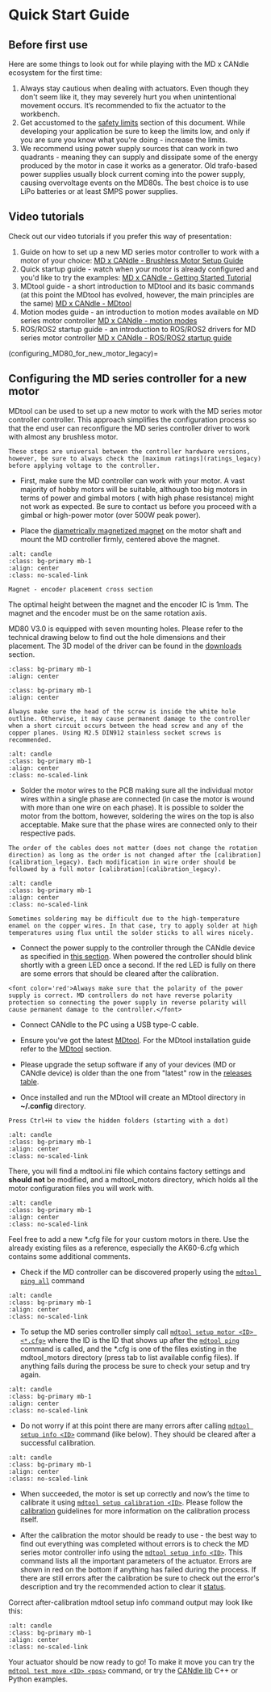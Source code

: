 # Quick Start Guide

## Before first use

Here are some things to look out for while playing with the MD x CANdle ecosystem for the first
time:

1. Always stay cautious when dealing with actuators. Even though they don't seem like it, they may
   severely hurt you when unintentional movement occurs. It’s recommended to fix the actuator to the
   workbench.
1. Get accustomed to the [safety limits](safety_limits_legacy) section of this document. While
   developing your application be sure to keep the limits low, and only if you are sure you know
   what you're doing - increase the limits.
1. We recommend using power supply sources that can work in two quadrants - meaning they can supply
   and dissipate some of the energy produced by the motor in case it works as a generator. Old
   trafo-based power supplies usually block current coming into the power supply, causing
   overvoltage events on the MD80s. The best choice is to use LiPo batteries or at least SMPS power
   supplies.

## Video tutorials

Check out our video tutorials if you prefer this way of presentation:

1. Guide on how to set up a new MD series motor controller to work with a motor of your choice:
   [MD x CANdle - Brushless Motor Setup Guide](https://www.youtube.com/watch?v=74zTUlJ2hmo&list=PLYKmGVZotGRoMR8eV5AuC2XP_qJsL6Bu6&index=5)
1. Quick startup guide - watch when your motor is already configured and you'd like to try the
   examples:
   [MD x CANdle - Getting Started Tutorial](https://www.youtube.com/watch?v=bIZuhFpFtus&list=PLYKmGVZotGRoMR8eV5AuC2XP_qJsL6Bu6&index=1)
1. MDtool guide - a short introduction to MDtool and its basic commands (at this point the MDtool
   has evolved, however, the main principles are the same)
   [MD x CANdle - MDtool](https://www.youtube.com/watch?v=BrojxsU8oD8&list=PLYKmGVZotGRoMR8eV5AuC2XP_qJsL6Bu6&index=2)
1. Motion modes guide - an introduction to motion modes available on MD series motor controller
   [MD x CANdle - motion modes](https://www.youtube.com/watch?v=XnD8sG22zro&list=PLYKmGVZotGRoMR8eV5AuC2XP_qJsL6Bu6&index=3)
1. ROS/ROS2 startup guide - an introduction to ROS/ROS2 drivers for MD series motor controller
   [MD x CANdle - ROS/ROS2 startup guide](https://www.youtube.com/watch?v=6sLQNaJKuJY&list=PLYKmGVZotGRoMR8eV5AuC2XP_qJsL6Bu6&index=4)

(configuring_MD80_for_new_motor_legacy)=

## Configuring the MD series controller for a new motor

MDtool can be used to set up a new motor to work with the MD series motor controller controller.
This approach simplifies the configuration process so that the end user can reconfigure the MD
series controller driver to work with almost any brushless motor.

```{warning}
These steps are universal between the controller hardware versions, however, be sure to always check the [maximum ratings](ratings_legacy) before applying voltage to the controller. 
```

- First, make sure the MD controller can work with your motor. A vast majority of hobby motors will
  be suitable, although too big motors in terms of power and gimbal motors ( with high phase
  resistance) might not work as expected. Be sure to contact us before you proceed with a gimbal or
  high-power motor (over 500W peak power).

- Place the
  [diametrically magnetized magnet](https://www.mabrobotics.pl/product-page/encoder-magnet) on the
  motor shaft and mount the MD controller firmly, centered above the magnet.

```{figure} images/magnet_encoder_asm.png
:alt: candle
:class: bg-primary mb-1
:align: center
:class: no-scaled-link

Magnet - encoder placement cross section
```

The optimal height between the magnet and the encoder IC is 1mm. The magnet and the encoder must be
on the same rotation axis.

MD80 V3.0 is equipped with seven mounting holes. Please refer to the technical drawing below to find
out the hole dimensions and their placement. The 3D model of the driver can be found in the
[downloads](hardware_downloads_legacy) section.

```{figure} images/PCB_drawing.png
:class: bg-primary mb-1
:align: center
```

```{figure} images/mount_cross_section.png
:class: bg-primary mb-1
:align: center
```

```{warning}
Always make sure the head of the screw is inside the white hole outline. Otherwise, it may cause permanent damage to the controller when a short circuit occurs between the head screw and any of the copper planes. Using M2.5 DIN912 stainless socket screws is recommended.
```

```{figure} images/screw_placement.png
:alt: candle
:class: bg-primary mb-1
:align: center
:class: no-scaled-link
```

- Solder the motor wires to the PCB making sure all the individual motor wires within a single phase
  are connected (in case the motor is wound with more than one wire on each phase). It is possible
  to solder the motor from the bottom, however, soldering the wires on the top is also acceptable.
  Make sure that the phase wires are connected only to their respective pads.

```{warning}
The order of the cables does not matter (does not change the rotation direction) as long as the order is not changed after the [calibration](calibration_legacy). Each modification in wire order should be followed by a full motor [calibration](calibration_legacy). 
```

```{figure} images/soldering.jpg
:alt: candle
:class: bg-primary mb-1
:align: center
:class: no-scaled-link
```

```{hint}
Sometimes soldering may be difficult due to the high-temperature enamel on the copper wires. In that case, try to apply solder at high temperatures using flux until the solder sticks to all wires nicely. 
```

- Connect the power supply to the controller through the CANdle device as specified in
  [this section](hardware_setup_legacy). When powered the controller should blink shortly with a
  green LED once a second. If the red LED is fully on there are some errors that should be cleared
  after the calibration.

```{warning}
<font color='red'>Always make sure that the polarity of the power supply is correct. MD controllers do not have reverse polarity protection so connecting the power supply in reverse polarity will cause permanent damage to the controller.</font> 
```

- Connect CANdle to the PC using a USB type-C cable.

- Ensure you've got the latest [MDtool](https://github.com/mabrobotics/mdtool/releases). For the
  MDtool installation guide refer to the [MDtool](mdtool_legacy) section.

- Please upgrade the setup software if any of your devices (MD or CANdle device) is older than the
  one from "latest" row in the [releases table](downloads_legacy).

- Once installed and run the MDtool will create an MDtool directory in <b>~/.config</b> directory.

```{hint}
Press Ctrl+H to view the hidden folders (starting with a dot)
```

```{figure} images/mdtool_dir.png
:alt: candle
:class: bg-primary mb-1
:align: center
:class: no-scaled-link
```

There, you will find a mdtool.ini file which contains factory settings and **should not** be
modified, and a mdtool_motors directory, which holds all the motor configuration files you will work
with.

```{figure} images/mdtool_motors_dir.png
:alt: candle
:class: bg-primary mb-1
:align: center
:class: no-scaled-link
```

Feel free to add a new \*.cfg file for your custom motors in there. Use the already existing files
as a reference, especially the AK60-6.cfg which contains some additional comments.

- Check if the MD controller can be discovered properly using the
  [`mdtool ping all`](mdtool_ping_legacy) command

```{figure} images/mdtool_ping_all.png
:alt: candle
:class: bg-primary mb-1
:align: center
:class: no-scaled-link
```

- To setup the MD series controller simply call
  [`mdtool setup motor <ID> <*.cfg>`](mdtool_setup_motor_legacy) where the ID is the ID that shows
  up after the [`mdtool ping`](mdtool_ping_legacy) command is called, and the \*.cfg is one of the
  files existing in the mdtool_motors directory (press tab to list available config files). If
  anything fails during the process be sure to check your setup and try again.

```{figure} images/mdtool_setup_motor_EX.png
:alt: candle
:class: bg-primary mb-1
:align: center
:class: no-scaled-link
```

- Do not worry if at this point there are many errors after calling
  [`mdtool setup info <ID>`](mdtool_setup_info_legacy) command (like below). They should be cleared
  after a successful calibration.

```{figure} images/after_setup_EX8108.png
:alt: candle
:class: bg-primary mb-1
:align: center
:class: no-scaled-link
```

- When succeeded, the motor is set up correctly and now’s the time to calibrate it using
  [`mdtool setup calibration <ID>`](mdtool_setup_calibration_legacy). Please follow the
  [calibration](calibration_legacy) guidelines for more information on the calibration process
  itself.

- After the calibration the motor should be ready to use - the best way to find out everything was
  completed without errors is to check the MD series motor controller info using the
  [`mdtool setup info <ID>`](mdtool_setup_info_legacy). This command lists all the important
  parameters of the actuator. Errors are shown in red on the bottom if anything has failed during
  the process. If there are still errors after the calibration be sure to check out the error's
  description and try the recommended action to clear it [status](status_legacy).

Correct after-calibration mdtool setup info command output may look like this:

```{figure} images/mdtool_setup_info_correct.png
:alt: candle
:class: bg-primary mb-1
:align: center
:class: no-scaled-link
```

Your actuator should be now ready to go! To make it move you can try the
[`mdtool test move <ID> <pos>`](mdtool_test_move_legacy) command, or try the
[CANdle lib](https://github.com/mabrobotics/candle) C++ or Python examples.
